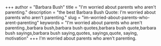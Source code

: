 +++
author = "Barbara Bush"
title = "I'm worried about parents who aren't parenting."
description = "the best Barbara Bush Quote: I'm worried about parents who aren't parenting."
slug = "im-worried-about-parents-who-arent-parenting"
keywords = "I'm worried about parents who aren't parenting.,barbara bush,barbara bush quotes,barbara bush quote,barbara bush sayings,barbara bush saying,quotes, sayings,quote, saying, motivation"
+++
I'm worried about parents who aren't parenting.
